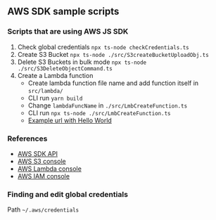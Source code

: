 ## AWS SDK sample scripts

### Scripts that are using AWS JS SDK

1. Check global credentials `npx ts-node checkCredentials.ts`
2. Create S3 Bucket `npx ts-node ./src/S3createBucketUploadObj.ts`
3. Delete S3 Buckets in bulk mode `npx ts-node ./src/S3DeleteObjectCommand.ts`
4. Create a Lambda function
   - Create lambda function file name and add function itself in `src/lambda/`
   - CLI run `yarn build`
   - Change `lambdaFuncName` in `./src/LmbCreateFunction.ts`
   - CLI run `npx ts-node ./src/LmbCreateFunction.ts`
   - [Example url with Hello World](https://2q53ajitdi.execute-api.us-east-1.amazonaws.com/lambda-003-37f95971-01a9-4bb4-b64a-de3ad828393d)

### References

- [AWS SDK API](https://docs.aws.amazon.com/AWSJavaScriptSDK/latest/)
- [AWS S3 console](https://console.aws.amazon.com/s3/)
- [AWS Lambda console](https://console.aws.amazon.com/lambda)
- [AWS IAM console](https://console.aws.amazon.com/iamv2)

### Finding and edit global credentials

Path `~/.aws/credentials`

